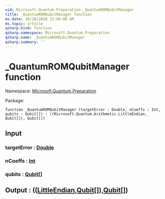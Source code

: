 ```yaml
---
uid: Microsoft.Quantum.Preparation._QuantumROMQubitManager
title: _QuantumROMQubitManager function
ms.date: 10/28/2020 12:00:00 AM
ms.topic: article
qsharp.kind: function
qsharp.namespace: Microsoft.Quantum.Preparation
qsharp.name: _QuantumROMQubitManager
qsharp.summary: ''
---
```


# _QuantumROMQubitManager function

Namespace: [Microsoft.Quantum.Preparation](xref:Microsoft.Quantum.Preparation)

Package: [](https://nuget.org/packages/)




```qsharp
function _QuantumROMQubitManager (targetError : Double, nCoeffs : Int, qubits : Qubit[]) : ((Microsoft.Quantum.Arithmetic.LittleEndian, Qubit[]), Qubit[])
```


## Input

### targetError : [Double](xref:microsoft.quantum.lang-ref.double)




### nCoeffs : [Int](xref:microsoft.quantum.lang-ref.int)




### qubits : [Qubit](xref:microsoft.quantum.lang-ref.qubit)[]





## Output : (([LittleEndian](xref:Microsoft.Quantum.Arithmetic.LittleEndian),[Qubit](xref:microsoft.quantum.lang-ref.qubit)[]),[Qubit](xref:microsoft.quantum.lang-ref.qubit)[])

